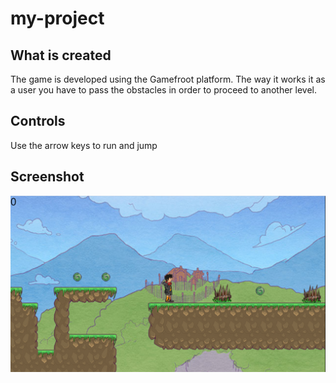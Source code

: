 # my-project

## What is created

The game is developed using the Gamefroot platform. The way it works it as a user you have to pass the obstacles in order to proceed to another level.

## Controls

Use the arrow keys to run and jump

## Screenshot

![Playing screen](https://raw.githubusercontent.com/tekken128/my-project/main/screenshot/Screenshot%202022-11-20%20223609.png)
